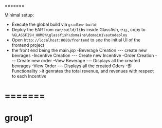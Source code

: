 =======

Minimal setup:

- Execute the global build via `gradlew build`
- Deploy the EAR from `ear/build/libs` inside Glassfish, e.g., copy to `%GLASSFISH_HOME%\glassfish\domains\domain1\autodeploy`
- Open `http://localhost:8080/frontend` to see the initial UI of the frontend project
- the front end being the main.jsp
-Beverage Creation  --- create new bevrages 
-Incentive Creation --- Create new Incentive
-Order Creation     --- Create new order
-View Beverage      --- Displays all the created bevrages 
-View Order         --- Displays all the created Oders
-BI Functionality     :-it genrates the total revenue, and revenues with respect to each Incentive 




=======
=======
# group1




